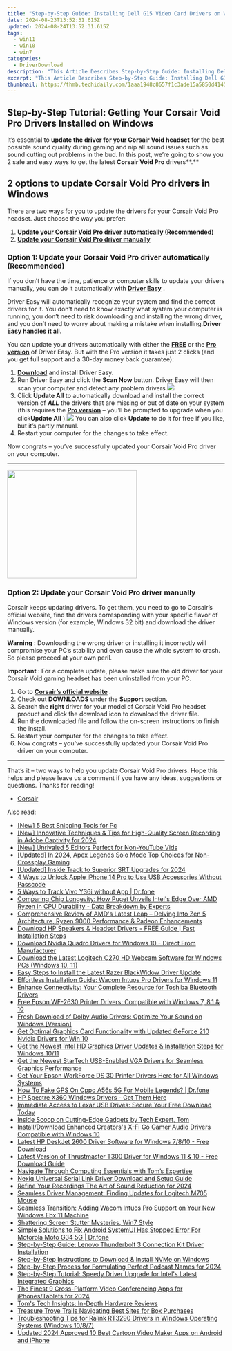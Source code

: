 ```yaml
---
title: "Step-by-Step Guide: Installing Dell G15 Video Card Drivers on Windows Systems"
date: 2024-08-23T13:52:31.615Z
updated: 2024-08-24T13:52:31.615Z
tags:
  - win11
  - win10
  - win7
categories:
  - DriverDownload
description: "This Article Describes Step-by-Step Guide: Installing Dell G15 Video Card Drivers on Windows Systems"
excerpt: "This Article Describes Step-by-Step Guide: Installing Dell G15 Video Card Drivers on Windows Systems"
thumbnail: https://thmb.techidaily.com/1aaa1948c8657f1c3ade15a5850d4145b4cb86fea7e0bf45a6a316b50b831479.jpg
---
```


## Step-by-Step Tutorial: Getting Your Corsair Void Pro Drivers Installed on Windows

It’s essential to **update the driver for your Corsair Void headset**   for the best possible sound quality during gaming and nip all sound issues such as sound cutting out problems in the bud. In this post, we’re going to show you 2 safe and easy ways to get the latest **Corsair Void Pro**  drivers**.**

## 2 options to update Corsair Void Pro drivers in Windows

 There are two ways for you to update the drivers for your Corsair Void Pro headset. Just choose the way you prefer:

1. [**Update your Corsair Void Pro driver automatically (Recommended)**](https://www.drivereasy.com/knowledge/corsair-void-drivers-download-install-for-windows-easily/#O1)
2. [**Update your Corsair Void Pro driver manually**](https://tools.techidaily.com/drivereasy/download/)

### Option 1: Update your Corsair Void Pro driver automatically (Recommended)

 If you don’t have the time, patience or computer skills to update your drivers manually, you can do it automatically with **[Driver Easy](https://tools.techidaily.com/drivereasy/download/)**  .

 Driver Easy will automatically recognize your system and find the correct drivers for it. You don’t need to know exactly what system your computer is running, you don’t need to risk downloading and installing the wrong driver, and you don’t need to worry about making a mistake when installing.**Driver Easy handles it all.**

 You can update your drivers automatically with either the **[FREE](https://tools.techidaily.com/drivereasy/download/)**  or the **[Pro version](https://tools.techidaily.com/drivereasy/download/)**  of Driver Easy. But with the Pro version it takes just 2 clicks (and you get full support and a 30-day money back guarantee):

1. [**Download**](https://tools.techidaily.com/drivereasy/download/) and install Driver Easy.
2. Run Driver Easy and click the **Scan Now** button. Driver Easy will then scan your computer and detect any problem drivers.![](https://images.drivereasy.com/wp-content/uploads/2018/12/img_5c04aae3578ee-1.jpg)
3. Click **Update All** to automatically download and install the correct version of _**ALL**_ the drivers that are missing or out of date on your system (this requires the **[Pro version](https://tools.techidaily.com/drivereasy/download/)**  – you’ll be prompted to upgrade when you click**Update All** ).![](https://images.drivereasy.com/wp-content/uploads/2018/12/img_5bfa4f05e9160.jpg) You can also click **Update**  to do it for free if you like, but it’s partly manual.
4. Restart your computer for the changes to take effect.

 Now congrats – you’ve successfully updated your Corsair Void Pro driver on your computer.

---

<!-- affiliate ads begin -->
<a href="https://godlikehost.sjv.io/c/5597632/1920047/21774" target="_top" id="1920047"><img src="//a.impactradius-go.com/display-ad/21774-1920047" border="0" alt="" width="300" height="250"/></a><img height="0" width="0" src="https://imp.pxf.io/i/5597632/1920047/21774" style="position:absolute;visibility:hidden;" border="0" />
<!-- affiliate ads end -->
### Option 2: Update your Corsair Void Pro driver manually

 Corsair keeps updating drivers. To get them, you need to go to Corsair’s official website, find the drivers corresponding with your specific flavor of Windows version (for example, Windows 32 bit) and download the driver manually.

**Warning** : Downloading the wrong driver or installing it incorrectly will compromise your PC’s stability and even cause the whole system to crash. So please proceed at your own peril.

**Important** : For a complete update, please make sure the old driver for your Corsair Void gaming headset has been uninstalled from your PC.

1. Go to **[Corsair’s official website](https://tools.techidaily.com/drivereasy/download/)**  .
2. Check out **DOWNLOADS**   under the **Support**   section.
3. Search the **right**   driver for your model of Corsair Void Pro headset product and click the download icon to download the driver file.
4. Run the downloaded file and follow the on-screen instructions to finish the install.
5. Restart your computer for the changes to take effect.
6. Now congrats – you’ve successfully updated your Corsair Void Pro driver on your computer.

---

 That’s it – two ways to help you update Corsair Void Pro drivers. Hope this helps and please leave us a comment if you have any ideas, suggestions or questions. Thanks for reading!

* [Corsair](https://tools.techidaily.com/drivereasy/download/)

<ins class="adsbygoogle"
     style="display:block"
     data-ad-format="autorelaxed"
     data-ad-client="ca-pub-7571918770474297"
     data-ad-slot="1223367746"></ins>



<ins class="adsbygoogle"
     style="display:block"
     data-ad-client="ca-pub-7571918770474297"
     data-ad-slot="8358498916"
     data-ad-format="auto"
     data-full-width-responsive="true"></ins>

<span class="atpl-alsoreadstyle">Also read:</span>
<div><ul>
<li><a href="https://screen-video-capture.techidaily.com/new-5-best-snipping-tools-for-pc/"><u>[New] 5 Best Snipping Tools for Pc</u></a></li>
<li><a href="https://screen-video-capture.techidaily.com/new-innovative-techniques-and-tips-for-high-quality-screen-recording-in-adobe-captivity-for-2024/"><u>[New] Innovative Techniques & Tips for High-Quality Screen Recording in Adobe Captivity for 2024</u></a></li>
<li><a href="https://youtube-lab.techidaily.com/nrivaled-5-editors-perfect-for-non-youtube-vids/"><u>[New] Unrivaled 5 Editors Perfect for Non-YouTube Vids</u></a></li>
<li><a href="https://remote-screen-capture.techidaily.com/updated-in-2024-apex-legends-solo-mode-top-choices-for-non-crossplay-gaming/"><u>[Updated] In 2024, Apex Legends Solo Mode  Top Choices for Non-Crossplay Gaming</u></a></li>
<li><a href="https://article-knowledge.techidaily.com/updated-inside-track-to-superior-srt-upgrades-for-2024/"><u>[Updated] Inside Track to Superior SRT Upgrades for 2024</u></a></li>
<li><a href="https://ios-unlock.techidaily.com/4-ways-to-unlock-apple-iphone-14-pro-to-use-usb-accessories-without-passcode-by-drfone-ios/"><u>4 Ways to Unlock Apple iPhone 14 Pro to Use USB Accessories Without Passcode</u></a></li>
<li><a href="https://android-location-track.techidaily.com/5-ways-to-track-vivo-y36i-without-app-drfone-by-drfone-virtual-android/"><u>5 Ways to Track Vivo Y36i without App | Dr.fone</u></a></li>
<li><a href="https://hardware-updates.techidaily.com/comparing-chip-longevity-how-puget-unveils-intels-edge-over-amd-ryzen-in-cpu-durability-data-breakdown-by-experts/"><u>Comparing Chip Longevity: How Puget Unveils Intel's Edge Over AMD Ryzen in CPU Durability - Data Breakdown by Experts</u></a></li>
<li><a href="https://hardware-updates.techidaily.com/comprehensive-review-of-amds-latest-leap-delving-into-zen-5-architecture-ryzen-9000-performance-and-radeon-enhancements/"><u>Comprehensive Review of AMD's Latest Leap – Delving Into Zen 5 Architecture, Ryzen 9000 Performance & Radeon Enhancements</u></a></li>
<li><a href="https://hardware-updates.techidaily.com/download-hp-speakers-and-headset-drivers-free-guide-fast-installation-steps/"><u>Download HP Speakers & Headset Drivers - FREE Guide | Fast Installation Steps</u></a></li>
<li><a href="https://hardware-updates.techidaily.com/download-nvidia-quadro-drivers-for-windows-10-direct-from-manufacturer/"><u>Download Nvidia Quadro Drivers for Windows 10 - Direct From Manufacturer</u></a></li>
<li><a href="https://hardware-updates.techidaily.com/download-the-latest-logitech-c270-hd-webcam-software-for-windows-pcs-windows-10-11/"><u>Download the Latest Logitech C270 HD Webcam Software for Windows PCs (Windows 10, 11)</u></a></li>
<li><a href="https://hardware-updates.techidaily.com/easy-steps-to-install-the-latest-razer-blackwidow-driver-update/"><u>Easy Steps to Install the Latest Razer BlackWidow Driver Update</u></a></li>
<li><a href="https://hardware-updates.techidaily.com/effortless-installation-guide-wacom-intuos-pro-drivers-for-windows-11/"><u>Effortless Installation Guide: Wacom Intuos Pro Drivers for Windows 11</u></a></li>
<li><a href="https://hardware-updates.techidaily.com/enhance-connectivity-your-complete-resource-for-toshiba-bluetooth-drivers/"><u>Enhance Connectivity: Your Complete Resource for Toshiba Bluetooth Drivers</u></a></li>
<li><a href="https://hardware-updates.techidaily.com/free-epson-wf-2630-printer-drivers-compatible-with-windows-7-81-and-10/"><u>Free Epson WF-2630 Printer Drivers: Compatible with Windows 7, 8.1 & 10</u></a></li>
<li><a href="https://hardware-updates.techidaily.com/fresh-download-of-dolby-audio-drivers-optimize-your-sound-on-windows-version/"><u>Fresh Download of Dolby Audio Drivers: Optimize Your Sound on Windows [Version]</u></a></li>
<li><a href="https://hardware-updates.techidaily.com/get-optimal-graphics-card-functionality-with-updated-geforce-210-nvidia-drivers-for-win-10/"><u>Get Optimal Graphics Card Functionality with Updated GeForce 210 Nvidia Drivers for Win 10</u></a></li>
<li><a href="https://hardware-updates.techidaily.com/get-the-newest-intel-hd-graphics-driver-updates-and-installation-steps-for-windows-1011/"><u>Get the Newest Intel HD Graphics Driver Updates & Installation Steps for Windows 10/11</u></a></li>
<li><a href="https://hardware-updates.techidaily.com/get-the-newest-startech-usb-enabled-vga-drivers-for-seamless-graphics-performance/"><u>Get the Newest StarTech USB-Enabled VGA Drivers for Seamless Graphics Performance</u></a></li>
<li><a href="https://hardware-updates.techidaily.com/get-your-epson-workforce-ds-30-printer-drivers-here-for-all-windows-systems/"><u>Get Your Epson WorkForce DS 30 Printer Drivers Here for All Windows Systems</u></a></li>
<li><a href="https://fake-location.techidaily.com/how-to-fake-gps-on-oppo-a56s-5g-for-mobile-legends-drfone-by-drfone-virtual-android/"><u>How To Fake GPS On Oppo A56s 5G For Mobile Legends? | Dr.fone</u></a></li>
<li><a href="https://hardware-updates.techidaily.com/hp-spectre-x360-windows-drivers-get-them-here/"><u>HP Spectre X360 Windows Drivers - Get Them Here</u></a></li>
<li><a href="https://hardware-updates.techidaily.com/1722961292388-immediate-access-to-lexar-usb-drives-secure-your-free-download-today/"><u>Immediate Access to Lexar USB Drives: Secure Your Free Download Today</u></a></li>
<li><a href="https://hardware-updates.techidaily.com/inside-scoop-on-cutting-edge-gadgets-by-tech-expert-tom/"><u>Inside Scoop on Cutting-Edge Gadgets by Tech Expert, Tom</u></a></li>
<li><a href="https://hardware-updates.techidaily.com/installdownload-enhanced-creatorss-x-fi-go-gamer-audio-drivers-compatible-with-windows-10/"><u>Install/Download Enhanced Creators's X-Fi Go Gamer Audio Drivers Compatible with Windows 10</u></a></li>
<li><a href="https://hardware-updates.techidaily.com/latest-hp-deskjet-2600-driver-software-for-windows-7810-free-download/"><u>Latest HP DeskJet 2600 Driver Software for Windows 7/8/10 - Free Download</u></a></li>
<li><a href="https://hardware-updates.techidaily.com/latest-version-of-thrustmaster-t300-driver-for-windows-11-and-10-free-download-guide/"><u>Latest Version of Thrustmaster T300 Driver for Windows 11 & 10 - Free Download Guide</u></a></li>
<li><a href="https://hardware-updates.techidaily.com/navigate-through-computing-essentials-with-toms-expertise/"><u>Navigate Through Computing Essentials with Tom’s Expertise</u></a></li>
<li><a href="https://hardware-updates.techidaily.com/nexiq-universal-serial-link-driver-download-and-setup-guide/"><u>Nexiq Universal Serial Link Driver Download and Setup Guide</u></a></li>
<li><a href="https://facebook-video-share.techidaily.com/refine-your-recordings-the-art-of-sound-reduction-for-2024/"><u>Refine Your Recordings  The Art of Sound Reduction for 2024</u></a></li>
<li><a href="https://hardware-updates.techidaily.com/seamless-driver-management-finding-updates-for-logitech-m705-mouse/"><u>Seamless Driver Management: Finding Updates for Logitech M705 Mouse</u></a></li>
<li><a href="https://hardware-updates.techidaily.com/seamless-transition-adding-wacom-intuos-pro-support-on-your-new-windows-ebx-11-machine/"><u>Seamless Transition: Adding Wacom Intuos Pro Support on Your New Windows Ebx 11 Machine</u></a></li>
<li><a href="https://graphic-issues.techidaily.com/shattering-screen-stutter-mysteries-win7-style/"><u>Shattering Screen Stutter Mysteries, Win7 Style</u></a></li>
<li><a href="https://fix-guide.techidaily.com/simple-solutions-to-fix-android-systemui-has-stopped-error-for-motorola-moto-g34-5g-drfone-by-drfone-fix-android-problems-fix-android-problems/"><u>Simple Solutions to Fix Android SystemUI Has Stopped Error For Motorola Moto G34 5G | Dr.fone</u></a></li>
<li><a href="https://hardware-updates.techidaily.com/step-by-step-guide-lenovo-thunderbolt-3-connection-kit-driver-installation/"><u>Step-by-Step Guide: Lenovo Thunderbolt 3 Connection Kit Driver Installation</u></a></li>
<li><a href="https://hardware-updates.techidaily.com/step-by-step-instructions-to-download-and-install-nvme-on-windows/"><u>Step-by-Step Instructions to Download & Install NVMe on Windows</u></a></li>
<li><a href="https://extra-skills.techidaily.com/step-by-step-process-for-formulating-perfect-podcast-names-for-2024/"><u>Step-by-Step Process for Formulating Perfect Podcast Names for 2024</u></a></li>
<li><a href="https://hardware-updates.techidaily.com/step-by-step-tutorial-speedy-driver-upgrade-for-intels-latest-integrated-graphics/"><u>Step-by-Step Tutorial: Speedy Driver Upgrade for Intel's Latest Integrated Graphics</u></a></li>
<li><a href="https://video-capture.techidaily.com/the-finest-9-cross-platform-video-conferencing-apps-for-iphonestablets-for-2024/"><u>The Finest 9 Cross-Platform Video Conferencing Apps for iPhones/Tablets for 2024</u></a></li>
<li><a href="https://hardware-tips.techidaily.com/toms-tech-insights-in-depth-hardware-reviews/"><u>Tom's Tech Insights: In-Depth Hardware Reviews</u></a></li>
<li><a href="https://extra-tips.techidaily.com/treasure-trove-trails-navigating-best-sites-for-box-purchases/"><u>Treasure Trove Trails  Navigating Best Sites for Box Purchases</u></a></li>
<li><a href="https://hardware-updates.techidaily.com/troubleshooting-tips-for-ralink-rt3290-drivers-in-windows-operating-systems-windows-1087/"><u>Troubleshooting Tips for Ralink RT3290 Drivers in WIndows Operating Systems (Windows 10/8/7)</u></a></li>
<li><a href="https://ai-video-tools.techidaily.com/updated-2024-approved-10-best-cartoon-video-maker-apps-on-android-and-iphone/"><u>Updated 2024 Approved 10 Best Cartoon Video Maker Apps on Android and iPhone</u></a></li>
</ul></div>
